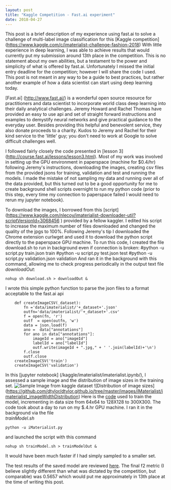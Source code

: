 ```yaml
---
layout: post
title: "Kaggle Competition - Fast.ai experiment"
date: 2018-04-27
---
```

This post is a brief description of my experience using fast.ai to solve a challenge of multi-label image classification for this [Kaggle competition] (https://www.kaggle.com/c/imaterialist-challenge-fashion-2018)  With little experience in deep learning, I was able to achieve results that would currently put my submission around 13th place in the competition.  This is no statement about my own abilities, but a testament to the power and simplicity of what is offered by fast.ai.  Unfortunately I missed the initial entry deadline for the competition; however I will share the code I used.  This post is not meant in any way to be a guide to best practices, but rather another example of how a data scientist can start using deep learning today.

[Fast.ai] (http://www.fast.ai/) is a wonderful open source resource for practitioners and data scientist to incorporate world class deep learning into their daily analytical challenges. Jeremy Howard and Rachel Thomas have provided an easy to use api and set of straight forward instructions and examples to demystify neural networks and give practical guidance to the everyday user.  Besides providing this helpful and benevolent service, they also donate proceeds to a charity.  Kudos to Jeremy and Rachel for their kind service to the 'little' guy; you don't need to work at Google to solve difficult challenges well. 

I followed fairly closely the code presented in [lesson 3] (http://course.fast.ai/lessons/lesson3.html).  Most of my work was involved in setting up the GPU environment in paperspace (machine for $0.4/hr) following Jeremy's instructions, downloading the images, creating csv files from the provided jsons for training, validation and test and running the models. I made the mistake of not sampling my data and running over all of the data provided, but this turned out to be a good opportunity for me to create background shell scripts overnight to run my python code (prior to this step, every time my connection to paperspace failed I would need to rerun my jupyter notebook).

To download the images, I borrowed from this [script] (https://www.kaggle.com/nlecoy/imaterialist-downloader-util?scriptVersionId=3068456 ) provided by a fellow kaggler.  I edited his script to increase the maximum number of files downloaded and changed the quality of the jpgs to 100%. Following Jeremy's tip I downloaded the Chrome extension curlwget and used it to download the python script directly to the paperspace GPU machine.
To run this code, I created the file download.sh to run in background even if connection is broken:
	#python -u script.py train.json train
	#python -u script.py test.json test
	#python -u script.py validation.json validation
And ran it in the background with this command, allowing me to check progress periodically in the output text file *downloadOut*:
```
nohup sh download.sh > downloadOut &
```
I wrote this simple python function to parse the json files to a format acceptable to the fast.ai api 
```
	def createImageCSV(_dataset):
		fn ='data/imaterialist/'+_dataset+'.json'
		outfn='data/imaterialist/'+_dataset+'.csv'
		f = open(fn, 'r') 
		outf  = open(outfn, 'w') 
		data = json.load(f)
		ano =  data["annotations"]
		for ano in data["annotations"]:
			imageId = ano["imageId"]
			labelId = ano["labelId"]
			outf.write(imageId + ".jpg," + ' '.join(labelId)+'\n')
		f.close
		outf.close
	createImageCSV('train')
	createImageCSV('validation')		
```
In this [jupyter notebook] (/kaggle/imaterialist/imaterialist.ipynb/), I assessed a sample image and the distribution of image sizes in the training set.
![Sample Image from kaggle dataset](https://github.com/dtylor/dtylor.github.io/tree/master/images/iMaterialist/imaterialist_sampleImage.jpg)
![Distribution of image sizes] (https://github.com/dtylor/dtylor.github.io/tree/master/images/iMaterialist/imaterialist_imageWidthDistribution)
Here is the [code](kaggle/imaterialist/iMaterialist.py) used to train the model, incrementing in data size from 64x64 to 128X128 to 300X300.  The code took about a day to run on my $.4.hr GPU machine.  I ran it in the background via the file  
*trainModel.sh*
```
python -u iMaterialist.py
```
and launched the script with this command
```
nohup sh trainModel.sh > trainModelOut &
```
It would have been much faster if I had simply sampled to a smaller set.  

The test results of the saved model are reviewed [here](kaggle/imaterialist/imaterialist_reviewResults.ipynb).  The final f2 metric (I believe slightly different than what was dictated by the competition, but comparable) was 0.5657 which would put me approximately in 13th place at the time of writing this post.
